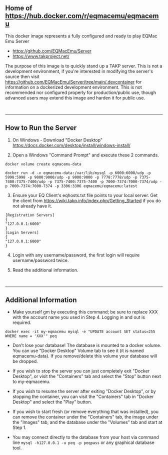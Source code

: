 ## Home of https://hub.docker.com/r/eqmacemu/eqmacemu


This docker image represents a fully configured and ready to play EQMac Emu Server
  * https://github.com/EQMacEmu/Server
  * https://www.takproject.net/


The purpose of this image is to quickly stand up a TAKP server. This is not a development environment, if you're interested in modifying the server's source then visit https://github.com/EQMacEmu/Server/tree/main/.devcontainer for information on a dockerized development environment. This is not recommended nor configured properly for production/public use, though advanced users may extend this image and harden it for public use.

&nbsp;
&nbsp;

--- 
## How to Run the Server
1. On Windows - Download "Docker Desktop" https://docs.docker.com/desktop/install/windows-install/ 

2. Open a Windows "Command Prompt" and execute these 2 commands.

  ```
  docker volume create eqmacemu-data
  ```

  ```
  docker run -d -v eqmacemu-data:/var/lib/mysql -p 6000:6000/udp -p 5998:5998 -p 9000:9000/udp -p 9000:9000 -p 7778:7778/udp -p 7375-7400:7375-7400/udp -p 7375-7400:7375-7400 -p 7000-7374:7000-7374/udp -p 7000-7374:7000-7374 -p 3306:3306 eqmacemu/eqmacemu:latest
  ```

3. Ensure your EQ Client's eqhosts.txt file points to your local server. Get the client from https://wiki.takp.info/index.php/Getting_Started if you do not already have it.

```
[Registration Servers]
{
"127.0.0.1:6000"
}
[Login Servers]
{
"127.0.0.1:6000"
}
```

4. Login with any username/password, the first login will require username/password twice.

5. Read the additional information.

&nbsp;
&nbsp;

---

## Additional Information

- Make yourself gm by executing this command; be sure to replace XXX with the account name you used in Step 4. Logging in and out is required.
```
docker exec -it my-eqmacemu mysql -e "UPDATE account SET status=255 WHERE name = 'XXX'" peq
```

- Don't lose your database! The database is mounted to a docker volume. You can use "Docker Desktop" Volume tab to see it (it is named eqmacemu-data). If you remove/delete this volume your database will be dropped.

- If you wish to stop the server you can just completely exit "Docker Desktop", or visit the "Containers" tab and select the "Stop" button next to my-eqmacemu.

- If you wish to resume the server after exiting "Docker Desktop", or by stopping the container, you can visit the "Containers" tab in "Docker Desktop" and select the "Play" button.

- If you wish to start fresh (or remove everything that was installed), you can remove the container under the "Containers" tab, the image under the "Images" tab, and the database under the "Volumes" tab and start at Step 1.

- You may connect directly to the database from your host via command line `mysql -h127.0.0.1 -u peq -p peqpass` or any graphical database tool.

&nbsp;
&nbsp;

